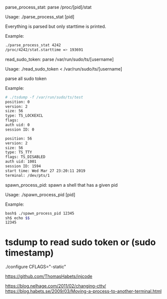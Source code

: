 parse_process_stat: parse /proc/[pid]/stat

Usage: ./parse_process_stat [pid]

Everything is parsed but only starttime is printed.

Example:
```sh
./parse_process_stat 4242
/proc/4242/stat.starttime => 193691
```

read_sudo_token: parse /var/run/sudo/ts/[username]

Usage: ./read_sudo_token < /var/run/sudo/ts/[username]

parse all sudo token

Example:

```sh
# ./tsdump -f /var/run/sudo/ts/test 
position: 0
version: 2
size: 56
type: TS_LOCKEXCL
flags: 
auth uid: 0
session ID: 0

position: 56
version: 2
size: 56
type: TS_TTY
flags: TS_DISABLED
auth uid: 1001
session ID: 1594
start time: Wed Mar 27 23:20:11 2019
terminal: /dev/pts/1
```

spawn_process_pid: spawn a shell that has a given pid

Usage: ./spawn_process_pid [pid]

Example:

```sh
bash$ ./spawn_process_pid 12345
sh$ echo $$
12345
```
# tsdump to read sudo token or (sudo timestamp)

./configure CFLAGS="-static"


https://github.com/ThomasHabets/injcode

https://blog.nelhage.com/2011/02/changing-ctty/
https://blog.habets.se/2009/03/Moving-a-process-to-another-terminal.html
